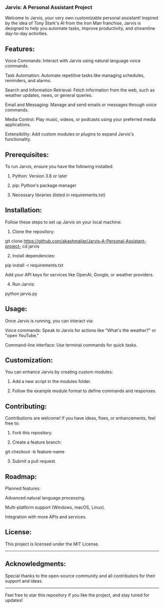 ### Jarvis: A Personal Assistant Project

Welcome to Jarvis, your very own customizable personal assistant! Inspired by the idea of Tony Stark's AI from the Iron Man franchise, Jarvis is designed to help you automate tasks, improve productivity, and streamline day-to-day activities.

## Features:

Voice Commands: Interact with Jarvis using natural language voice commands.

Task Automation: Automate repetitive tasks like managing schedules, reminders, and alarms.

Search and Information Retrieval: Fetch information from the web, such as weather updates, news, or general queries.

Email and Messaging: Manage and send emails or messages through voice commands.

Media Control: Play music, videos, or podcasts using your preferred media applications.

Extensibility: Add custom modules or plugins to expand Jarvis's functionality.


## Prerequisites:

To run Jarvis, ensure you have the following installed:

1. Python: Version 3.8 or later


2. pip: Python's package manager


3. Necessary libraries (listed in requirements.txt)


## Installation:

Follow these steps to set up Jarvis on your local machine:

1. Clone the repository:

git clone https://github.com/akashmailar/Jarvis-A-Personal-Assistant-project-
cd jarvis


2. Install dependencies:

pip install -r requirements.txt


Add your API keys for services like OpenAI, Google, or weather providers.


4. Run Jarvis:

python jarvis.py


## Usage:

Once Jarvis is running, you can interact via:

Voice commands: Speak to Jarvis for actions like "What's the weather?" or "open YouTube."

Command-line interface: Use terminal commands for quick tasks.


## Customization:

You can enhance Jarvis by creating custom modules:

1. Add a new script in the modules folder.


2. Follow the example module format to define commands and responses.


## Contributing:

Contributions are welcome! If you have ideas, fixes, or enhancements, feel free to:

1. Fork this repository.

2. Create a feature branch:

git checkout -b feature-name

3. Submit a pull request.


## Roadmap:

Planned features:

Advanced natural language processing.

Multi-platform support (Windows, macOS, Linux).

Integration with more APIs and services.


## License:

This project is licensed under the MIT License.


---

## Acknowledgments:

Special thanks to the open-source community and all contributors for their support and ideas.


---

Feel free to star this repository if you like the project, and stay tuned for updates!
